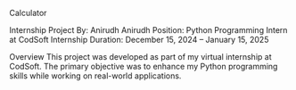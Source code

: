 Calculator

Internship Project
By: Anirudh Anirudh
Position: Python Programming Intern at CodSoft
Internship Duration: December 15, 2024 – January 15, 2025

Overview
This project was developed as part of my virtual internship at CodSoft. The primary objective was to enhance my Python programming skills while working on real-world applications.
